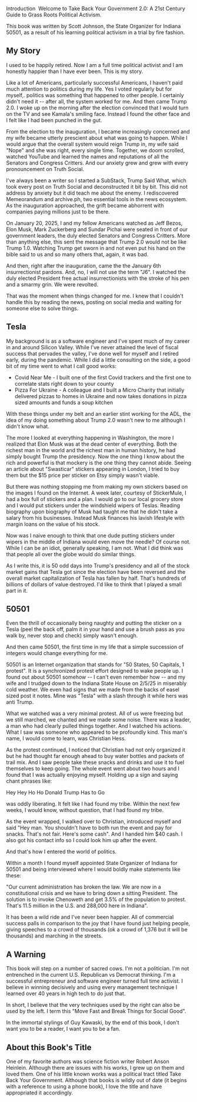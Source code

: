 Introduction
 Welcome to Take Back Your Government 2.0: A 21st Century Guide to Grass Roots Political Activism.

This book was written by Scott Johnson, the State Organizer for Indiana 50501, as a result of his learning political activism in a trial by fire fashion.  

## My Story

I used to be happily retired.  Now I am a full time political activist and I am honestly happier than I have ever been.  This is my story.

Like a lot of Americans, particularly successful Americans, I haven't paid much attention to politics during my life.  Yes I voted regularly but for myself,. politics was something that happened to other people.  I certainly didn't need it -- after all, the system worked for me.  And then came Trump 2.0.  I woke up on the morning after the election convinced that I would turn on the TV and see Kamala's smiling face.  Instead I found the other face and I felt like I had been punched in the gut.

From the election to the inauguration, I became increasingly concerned and my wife became utterly prescient about what was going to happen.  While I would argue that the overall system would reign Trump in, my wife said "Nope" and she was right, every single time.  Together, we doom scrolled, watched YouTube and learned the names and reputations of all the Senators and Congress Critters.  And our anxiety grew and grew with every pronouncement on Truth Social.

I've always been a writer so I started a SubStack, Trump Said What, which took every post on Truth Social and deconstructed it bit by bit.  This did not address by anxiety but it did teach me about the enemy.  I rediscovered Memeorandum and archive.ph, two essential tools in the news ecosystem.  As the inauguration approached, the grift became abhorrent with companies paying millions just to be there.  

On January 20, 2025, I and my fellow Americans watched as Jeff Bezos, Elon Musk, Mark Zuckerberg and Sundar Pichai were seated in front of our government leaders, the duly elected Senators and Congress Critters.  More than anything else, this sent the message that Trump 2.0 would not be like Trump 1.0.  Watching Trump get sworn in and not even put his hand on the bible said to us and so many others that, again, it was bad.  

And then, right after the inauguration, came the the January 6th insurrectionist pardons.  And, no, I will not use the term "J6".  I watched the duly elected President free actual insurrectionists with the stroke of his pen and a smarmy grin.  We were revolted.

That was the moment when things changed for me.  I knew that I couldn't handle this by reading the news, posting on social media and waiting for someone else to solve things.

## Tesla

My background is as a software engineer and I've spent much of my career in and around Silicon Valley.  While I've never attained the level of fiscal success that pervades the valley, I've done well for myself and I retired early, during the pandemic.  While I did a little consulting on the side, a good bit of my time went to what I call good works: 

* Covid Near Me - I built one of the first Covid trackers and the first one to correlate stats right down to your county
* Pizza For Ukraine - A colleague and I built a Micro Charity that initially delivered pizzas to homes in Ukraine and now takes donations in pizza sized amounts and funds a soup kitchen

With these things under my belt and an earlier stint working for the ADL, the idea of my doing something about Trump 2.0 wasn't new to me although I didn't know what.

The more I looked at everything happening in Washington, the more I realized that Elon Musk was at the dead center of everything.  Both the richest man in the world and the richest man in human history, he had simply bought Trump the presidency.  Now the one thing I know about the rich and powerful is that mockery is the one thing they cannot abide.  Seeing an article about "Swasticar" stickers appearing in London, I tried to buy them but the $15 price per sticker on Etsy simply wasn't viable.  

But there was nothing stopping me from making my own stickers based on the images I found on the Internet.  A week later, courtesy of StickerMule, I had a box full of stickers and a plan.  I would go to our local grocery store and I would put stickers under the windshield wipers of Teslas.  Reading biography upon biography of Musk had taught me that he didn't take a salary from his businesses.  Instead Musk finances his lavish lifestyle with margin loans on the value of his stock.  

Now was I naive enough to think that one dude putting stickers under wipers in the middle of Indiana would even move the needle?  Of course not.  While I can be an idiot, generally speaking, I am not.  What I did think was that people all over the globe would do similar things.

As I write this, it is 50 odd days into Trump's presidency and all of the stock market gains that Tesla got since the election have been reversed and the overall market capitalization of Tesla has fallen by half.  That's hundreds of billions of dollars of value destroyed.  I'd like to think that I played a small part in it.

## 50501

Even the thrill of occasionally being naughty and putting the sticker on a Tesla (peel the back off, palm it in your hand and use a brush pass as you walk by, never stop and check) simply wasn't enough.

And then came 50501, the first time in my life that a simple succession of integers would change everything for me.  

50501 is an Internet organization that stands for "50 States, 50 Capitals, 1 protest".  It is a synchronized protest effort designed to wake people up.  I found out about 50501 somehow -- I can't even remember how -- and my wife and I trudged down to the Indiana State House on 2/5/25 in miserably cold weather.  We even had signs that we made from the backs of easel sized post it notes.  Mine was "Tesla" with a slash through it while hers was anti Trump.

What we watched was a very minimal protest.  All of us were freezing but we still marched, we chanted and we made some noise.  There was a leader, a man who had clearly pulled things together.  And I watched his actions.  What I saw was someone who appeared to be profoundly kind.  This man's name, I would come to learn, was Christian Hess.   

As the protest continued, I noticed that Christian had not only organized it but he had thought far enough ahead to buy water bottles and packets of trail mix.  And I saw people take these snacks and drinks and use it to fuel themselves to keep going.  The whole event went about two hours and I found that I was actually enjoying myself.  Holding up a sign and saying chant phrases like:

Hey Hey
Ho Ho
Donald Trump Has to Go

was oddly liberating.  It felt like I had found my tribe.  Within the next few weeks, I would know, without question, that I had found my tribe.  

As the event wrapped, I walked over to Christian, introduced myself and said "Hey man.  You shouldn't have to both run the event and pay for snacks.  That's not fair.  Here's some cash".  And I handed him $40 cash.  I also got his contact info so I could look him up after the event.

And that's how I entered the world of politics.

Within a month I found myself appointed State Organizer of Indiana for 50501 and being interviewed where I would boldly make statements like these:

"Our current administration has broken the law.  We are now in a constitutional crisis and we have to bring down a sitting President.  The solution is to invoke Chenoweth and get 3.5% of the population to protest.  That's 11.5 million in the U.S. and 288,000 here in Indiana".

It has been a wild ride and I've never been happier.  All of commercial success palls in comparison to the joy that I have found just helping people, giving speeches to a crowd of thousands (ok a crowd of 1,376 but it will be thousands) and marching in the streets.

## A Warning

This book will step on a number of sacred cows.  I'm not a politician.  I'm not entrenched in the current U.S. Republican vs Democrat thinking.  I'm a successful entrepreneur and software engineer turned full time activist.  I believe in winning decisively and using every management technique I learned over 40 years in high tech to do just that.  

In short, I believe that the very techniques used by the right can also be used by the left.  I term this "Move Fast and Break Things for Social Good".  

In the immortal stylings of Guy Kawaski, by the end of this book, I don't want you to be a reader, I want you to be a fan.

## About this Book's Title

One of my favorite authors was science fiction writer Robert Anson Heinlein.  Although there are issues with his works, I grew up on them and loved them.  One of his little known works was a political tract titled Take Back Your Government.  Although that books is wildly out of date (it begins with a reference to using a phone book), I love the title and have appropriated it accordingly.
